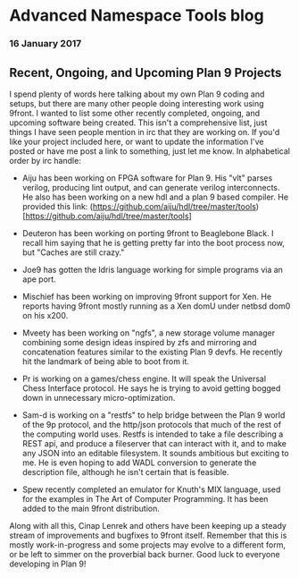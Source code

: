 # Advanced Namespace Tools blog
### 16 January 2017

## Recent, Ongoing, and Upcoming Plan 9 Projects

I spend plenty of words here talking about my own Plan 9 coding and setups, but there are many other people doing interesting work using 9front. I wanted to list some other recently completed, ongoing, and upcoming software being created. This isn't a comprehensive list, just things I have seen people mention in irc that they are working on. If you'd like your project included here, or want to update the information I've posted or have me post a link to something, just let me know. In alphabetical order by irc handle:

* Aiju has been working on FPGA software for Plan 9. His "vlt" parses verilog, producing lint output, and can generate verilog interconnects. He also has been working on a new hdl and a plan 9 based compiler. He provided this link: (https://github.com/aiju/hdl/tree/master/tools)[https://github.com/aiju/hdl/tree/master/tools]

* Deuteron has been working on porting 9front to Beaglebone Black. I recall him saying that he is getting pretty far into the boot process now, but "Caches are still crazy."

* Joe9 has gotten the Idris language working for simple programs via an ape port.

* Mischief has been working on improving 9front support for Xen. He reports having 9front mostly running as a Xen domU under netbsd dom0 on his x200.

* Mveety has been working on "ngfs", a new storage volume manager combining some design ideas inspired by zfs and mirroring and concatenation features similar to the existing Plan 9 devfs. He recently hit the landmark of being able to boot from it.

* Pr is working on a games/chess engine. It will speak the Universal Chess Interface protocol. He says he is trying to avoid getting bogged down in unnecessary micro-optimization.

* Sam-d is working on a "restfs" to help bridge between the Plan 9 world of the 9p protocol, and the http/json protocols that much of the rest of the computing world uses. Restfs is intended to take a file describing a REST api, and produce a fileserver that can interact with it, and to make any JSON into an editable filesystem. It sounds ambitious but exciting to me. He is even hoping to add WADL conversion to generate the description file, although he isn't certain that is feasible.

* Spew recently completed an emulator for Knuth's MIX language, used for the examples in The Art of Computer Programming. It has been added to the main 9front distribution.

Along with all this, Cinap Lenrek and others have been keeping up a steady stream of improvements and bugfixes to 9front itself. Remember that this is mostly work-in-progress and some projects may evolve to a different form, or be left to simmer on the proverbial back burner. Good luck to everyone developing in Plan 9!
